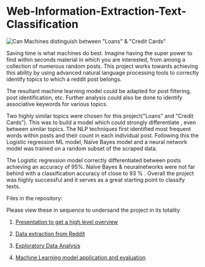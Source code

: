 # Web-Information-Extraction-Text-Classification

![Can Machines distinguish between "Loans" & "Credit Cards"](https://encrypted-tbn0.gstatic.com/images?q=tbn:ANd9GcTK6OPickg91Rkj4IftgkJb95G2wDLGngjjwly9COhEUgFnC3CD)

Saving time is what machines do best. Imagine having the super power to find within seconds material in which you are interested, from among a collection of numerous random posts. This project works towards achieving this ability by using advanced natural language processing tools to correctly identify topics to which a reddit post belongs.

The resultant machine learning model could be adapted for post filtering, post identification, etc. Further analysis could also be done to identify associative keywords for various topics.

Two highly similar topics were chosen for this project("Loans" and "Credit Cards"). This was to build a model which could strongly differentiate , even between similar topics. The NLP techniques first identified most frequent words within posts and their count in each individual post. Following this the Logistic regression ML model, Naïve Bayes model and a neural network model was trained on a random subset of the scraped data.

The Logistic regression model correctly differentiated between posts achieving an accuracy of 95%. Naïve Bayes & neuralnetworks were not far behind with a classification accuracy of close to 93 % . Overall the project was highly successful and it serves as a great starting point to classify texts.

Files in the repository:

Please view these in sequence to undersand the project in its totality

1) [Presentation to get a high level overview](Web%20Information%20Extraction.pdf)

2) [Data extraction from Reddit](ML_Models_and_evaluation.ipynb)

3) [Exploratory Data Analysis](Reddit_Exporatory_Data_Analysis.ipynb)

4) [Machine Learning model application and evaluation](ML_Models_and_evaluation.ipynb)

